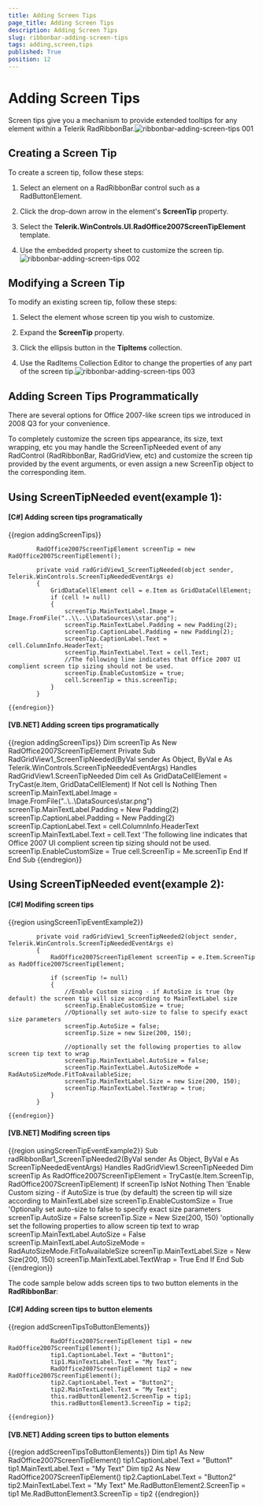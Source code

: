 ```yaml
---
title: Adding Screen Tips
page_title: Adding Screen Tips
description: Adding Screen Tips
slug: ribbonbar-adding-screen-tips
tags: adding,screen,tips
published: True
position: 12
---
```


# Adding Screen Tips



Screen tips give you a mechanism to provide extended tooltips for any element within a Telerik RadRibbonBar.![ribbonbar-adding-screen-tips 001](images/ribbonbar-adding-screen-tips001.png)

## Creating a Screen Tip

To create a screen tip, follow these steps:

1. Select an element on a RadRibbonBar control such as a RadButtonElement.

1. Click the drop-down arrow in the element's __ScreenTip__ property.

1. Select the __Telerik.WinControls.UI.RadOffice2007ScreenTipElement__ template.

1. Use the embedded property sheet to customize the screen tip.![ribbonbar-adding-screen-tips 002](images/ribbonbar-adding-screen-tips002.png)

## Modifying a Screen Tip

To modify an existing screen tip, follow these steps:

1. Select the element whose screen tip you wish to customize.

1. Expand the __ScreenTip__ property.

1. Click the ellipsis button in the __TipItems__ collection.

1. Use the RadItems Collection Editor to change the properties of any part of the screen tip.![ribbonbar-adding-screen-tips 003](images/ribbonbar-adding-screen-tips003.png)

## Adding Screen Tips Programmatically

There are several options for Office 2007-like screen tips we introduced in 2008 Q3 for your convenience.
		
        

To completely customize the screen tips appearance, its size, text wrapping, etc you may handle the ScreenTipNeeded event of any RadControl (RadRibbonBar, RadGridView, etc) and customize the screen tip provided by the event arguments, or even assign a new ScreenTip object to the corresponding item. 
        

## Using ScreenTipNeeded event(example 1):

#### __[C#] Adding screen tips programatically__

{{region addingScreenTips}}
	
	        RadOffice2007ScreenTipElement screenTip = new RadOffice2007ScreenTipElement();
	
	        private void radGridView1_ScreenTipNeeded(object sender, Telerik.WinControls.ScreenTipNeededEventArgs e)
	        {
	            GridDataCellElement cell = e.Item as GridDataCellElement;
	            if (cell != null)
	            {
	                screenTip.MainTextLabel.Image = Image.FromFile("..\\..\\DataSources\\star.png");
	                screenTip.MainTextLabel.Padding = new Padding(2);
	                screenTip.CaptionLabel.Padding = new Padding(2);
	                screenTip.CaptionLabel.Text = cell.ColumnInfo.HeaderText;
	                screenTip.MainTextLabel.Text = cell.Text;
	                //The following line indicates that Office 2007 UI complient screen tip sizing should not be used.
	                screenTip.EnableCustomSize = true;
	                cell.ScreenTip = this.screenTip;
	            }
	        }
	
	{{endregion}}



#### __[VB.NET] Adding screen tips programatically__

{{region addingScreenTips}}
	    Dim screenTip As New RadOffice2007ScreenTipElement
	    Private Sub RadGridView1_ScreenTipNeeded(ByVal sender As Object, ByVal e As Telerik.WinControls.ScreenTipNeededEventArgs) Handles RadGridView1.ScreenTipNeeded
	        Dim cell As GridDataCellElement = TryCast(e.Item, GridDataCellElement)
	        If Not cell Is Nothing Then
	            screenTip.MainTextLabel.Image = Image.FromFile("..\\..\\DataSources\\star.png")
	            screenTip.MainTextLabel.Padding = New Padding(2)
	            screenTip.CaptionLabel.Padding = New Padding(2)
	            screenTip.CaptionLabel.Text = cell.ColumnInfo.HeaderText
	            screenTip.MainTextLabel.Text = cell.Text
	            'The following line indicates that Office 2007 UI complient screen tip sizing should not be used.
	            screenTip.EnableCustomSize = True
	            cell.ScreenTip = Me.screenTip
	        End If
	    End Sub
	{{endregion}}



## Using ScreenTipNeeded event(example 2):

#### __[C#] Modifing screen tips__

{{region usingScreenTipEventExample2}}
	
	        private void radGridView1_ScreenTipNeeded2(object sender, Telerik.WinControls.ScreenTipNeededEventArgs e)
	        {
	            RadOffice2007ScreenTipElement screenTip = e.Item.ScreenTip as RadOffice2007ScreenTipElement;
	
	            if (screenTip != null)
	            {
	                //Enable Custom sizing - if AutoSize is true (by default) the screen tip will size according to MainTextLabel size
	                screenTip.EnableCustomSize = true;
	                //Optionally set auto-size to false to specify exact size parameters
	                screenTip.AutoSize = false;
	                screenTip.Size = new Size(200, 150);
	
	                //optionally set the following properties to allow screen tip text to wrap
	                screenTip.MainTextLabel.AutoSize = false;
	                screenTip.MainTextLabel.AutoSizeMode = RadAutoSizeMode.FitToAvailableSize;
	                screenTip.MainTextLabel.Size = new Size(200, 150);
	                screenTip.MainTextLabel.TextWrap = true;
	            }
	        }
	
	{{endregion}}



#### __[VB.NET] Modifing screen tips__

{{region usingScreenTipEventExample2}}
	    Sub radRibbonBar1_ScreenTipNeeded2(ByVal sender As Object, ByVal e As ScreenTipNeededEventArgs) Handles RadGridView1.ScreenTipNeeded
	        Dim screenTip As RadOffice2007ScreenTipElement = TryCast(e.Item.ScreenTip, RadOffice2007ScreenTipElement)
	        If screenTip IsNot Nothing Then
	            'Enable Custom sizing - if AutoSize is true (by default) the screen tip will size according to MainTextLabel size
	            screenTip.EnableCustomSize = True
	            'Optionally set auto-size to false to specify exact size parameters
	            screenTip.AutoSize = False
	            screenTip.Size = New Size(200, 150)
	            'optionally set the following properties to allow screen tip text to wrap
	            screenTip.MainTextLabel.AutoSize = False
	            screenTip.MainTextLabel.AutoSizeMode = RadAutoSizeMode.FitToAvailableSize
	            screenTip.MainTextLabel.Size = New Size(200, 150)
	            screenTip.MainTextLabel.TextWrap = True
	        End If
	    End Sub
	{{endregion}}



The code sample below adds screen tips to two button elements in the __RadRibbonBar__:

#### __[C#] Adding screen tips to button elements__

{{region addScreenTipsToButtonElements}}
	
	            RadOffice2007ScreenTipElement tip1 = new RadOffice2007ScreenTipElement();
	            tip1.CaptionLabel.Text = "Button1";
	            tip1.MainTextLabel.Text = "My Text";
	            RadOffice2007ScreenTipElement tip2 = new RadOffice2007ScreenTipElement();
	            tip2.CaptionLabel.Text = "Button2";
	            tip2.MainTextLabel.Text = "My Text";
	            this.radButtonElement2.ScreenTip = tip1;
	            this.radButtonElement3.ScreenTip = tip2;
	
	{{endregion}}



#### __[VB.NET] Adding screen tips to button elements__

{{region addScreenTipsToButtonElements}}
	        Dim tip1 As New RadOffice2007ScreenTipElement()
	        tip1.CaptionLabel.Text = "Button1"
	        tip1.MainTextLabel.Text = "My Text"
	        Dim tip2 As New RadOffice2007ScreenTipElement()
	        tip2.CaptionLabel.Text = "Button2"
	        tip2.MainTextLabel.Text = "My Text"
	        Me.RadButtonElement2.ScreenTip = tip1
	        Me.RadButtonElement3.ScreenTip = tip2
	{{endregion}}






